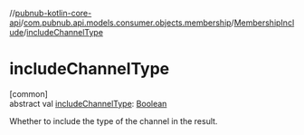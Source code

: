 //[pubnub-kotlin-core-api](../../../index.md)/[com.pubnub.api.models.consumer.objects.membership](../index.md)/[MembershipInclude](index.md)/[includeChannelType](include-channel-type.md)

# includeChannelType

[common]\
abstract val [includeChannelType](include-channel-type.md): [Boolean](https://kotlinlang.org/api/latest/jvm/stdlib/kotlin/-boolean/index.html)

Whether to include the type of the channel in the result.
